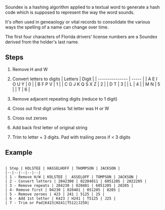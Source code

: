 

Soundex is a hashing algorithm applied to a textual word to generate a hash code which is supposed to represent the way the word sounds.

It's often used in geneaology or vital records to consolidate the various ways the spelling of a name can change over time.

The first four characters of Florida drivers' license numbers are a Soundex derived from the holder's last name.

## Steps

1.  Remove H and W
2.  Convert letters to digits
| Letters         | Digit |
| --------------- | ----- |
| A E I O U Y     | 0     |
| B F P V         | 1     |
| C G J K Q S X Z | 2     |
| D T             | 3     |
| L               | 4     |
| M N             | 5     |
| T               | 6     |

3.  Remove adjacent repeating digits (reduce to 1 digit)
4.  Cross out first digit unless 1st letter was H or W
5.  Cross out zeroes
6. Add back first letter of original string
7.  Trim to letter + 3 digits. Pad with trailing zeros if < 3 digits

## Example
`````ad-example

| Step | KOLSTEE | HASSELHOFF | THOMPSON | JACKSON |
|--|--|--|--|--|
| 1 - Remove H/W | KOLSTEE |  ASSELOFF | TOMPSON | JACKSON |
| 2 - Convert letters | 2042300 | 02204011 | 6051205 | 2022205 |
| 3 - Remove repeats | 204230 | 020401 | 6051205 | 20205 |
| 4- Remove first | 04230 | 020401 | 051205 | 0205 |
| 5 - Remove zeroes | 423 | 241 | 5125 | 25 |
| 6 - Add 1st letter | K423 | H241 | T5125 | J25 |
| 7 - Trim or Pad|K423|H241|T512|J250|
`````

